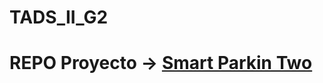 # TADS_II_G2


# REPO Proyecto -> [Smart Parkin Two](https://github.com/CristobalSg/SmartParkingTwo)
